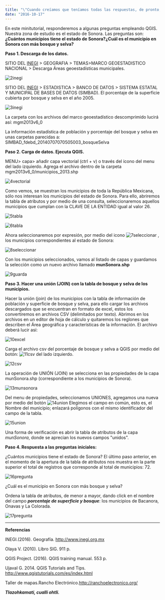 ```yaml
---
title: "\"Cuando creíamos que teníamos todas las respuestas, de pronto, cambiaron todas las preguntas\""
date: "2016-10-17"
---
```


En este minitutorial, responderemos a algunas preguntas empleando QGIS. Nuestra zona de estudio es el estado de Sonora. Las preguntas son: **¿Cuántos municipios tiene el estado de Sonora?¿Cuál es el municipio en Sonora con más bosque y selva?**

**Paso 1. Descarga de los datos.**

SITIO DEL [INEGI](http://www.inegi.org.mx/) \> GEOGRAFIA > TEMAS>MARCO GEOESTADISTICO NACIONAL > Descarga Áreas geoestadísticas municipales.

![2inegi](images/2inegi.png)

SITIO DEL [INEGI](http://www.inegi.org.mx/) > ESTADISTICA > BANCO DE DATOS > SISTEMA ESTATAL Y MUNICIPAL DE BASES DE DATOS (SIMBAD). El porcentaje de la superficie cubierta por bosque y selva en el año 2005.

![3inegi](images/3inegi.jpg)

La carpeta con los archivos del marco geoestadístico descomprimido lucirá así: mgm2013v6\_0

La información estadística de población y porcentaje del bosque y selva en unas carpetas parecidas a: SIMBAD\_fdebd\_20140707070505003\_bosqueSelva

**Paso 2. Carga de datos. Ejecuta QGIS.**

MENU> capa> añadir capa vectorial (ctrl + v) o través del icono del menu del lado izquierdo. Agrega el archivo dentro de la carpeta mgm2013v6\_0/municipios\_2013.shp

![4vectorial](images/4vectorial.jpg)

Como vemos, se muestran los municipios de toda la República Mexicana, sólo nos interesan los municipios del estado de Sonora. Para ello, abriremos la tabla de atributos y por medio de una consulta, seleccionaremos aquellos municipios que cumplan con la CLAVE DE LA ENTIDAD igual al valor 26.

![5tabla](images/5tabla.jpg)

![6tabla](images/6tabla.jpg)

Ahora seleccionaremos por expresión, por medio del icono ![7seleccionar](images/7seleccionar.jpg) , los municipios correspondientes al estado de Sonora:

![8seleccionar](images/8seleccionar.jpg)

Con los municipios seleccionados, vamos al listado de capas y guardamos la selección como un nuevo archivo llamado **munSonora.shp**

![9guarda](images/9guarda.jpg)

**Paso 3. Hacer una unión (JOIN) con la tabla de bosque y selva de los municipios.**

Hacer la unión (join) de los municipios con la tabla de información de población y superficie de bosque y selva, para ello cargar los archivos descargados que se encuentran en formato de excel, estos los convertiremos en archivos CSV (delimitados por texto). Abrimos en los archivos en un editor de hoja de cálculo y quitaremos los reglones que describen el Área geográfica y características de la información. El archivo deberá lucir así:

![10excel](images/10excel.jpg)

Carga el archivo csv del porcentaje de bosque y selva a QGIS por medio del botón: ![11csv](images/11csv.jpg) del lado izquierdo.

![12csv](images/12csv.jpg)

La operación de UNIÓN (JOIN) se selecciona en las propiedades de la capa munSonora.shp (correspondiente a los municipios de Sonora).

![13munsonora](images/13munsonora1.jpg)

Del menu de propiedades, seleccionamos UNIONES, agregamos una nueva por medio del botón ![14union](images/14union.jpg) Elegimos el campo en común, esto es, el Nombre del municipio; enlazará polígonos con el mismo identificador del campo de la tabla.

![15union](images/15union.jpg)

Una forma de verificación es abrir la tabla de atributos de la capa _munSonora_, donde se aprecian los nuevos campos "unidos".

**Paso 4. Respuesta a las preguntas iniciales:**

¿Cuántos municipios tiene el estado de Sonora? El último paso anterior, en el momento de la apertura de la tabla de atributos nos muestra en la parte superior el total de registros que corresponde al total de municipios: 72.

![16pregunta](images/16pregunta.jpg)

¿Cuál es el municipio en Sonora con más bosque y selva?

Ordena la tabla de atributos, de menor a mayor, dando click en el nombre del campo _**porcentaje de superficie y bosque**_: los municipios de Bacanora, Onavas y La Colorada.

![17pregunta](images/17pregunta.jpg)

* * *

**Referencias**

INEGI.(2016). Geografía. http://www.inegi.org.mx

Olaya V. (2010). Libro SIG. 911 p.

QGIS Project. (2016). QGIS training manual. 553 p.

Ujaval G. 2014. QGIS Tutorials and Tips. http://www.qgistutorials.com/es/index.html

Taller de mapas.Rancho Electrónico.http://ranchoelectronico.org/

_**Tlazohkamati, cualli ohtli.**_
